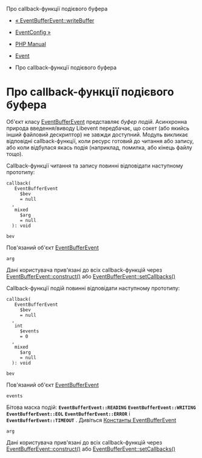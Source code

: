 Про callback-функції подієвого буфера

-   [« EventBufferEvent::writeBuffer](eventbufferevent.writebuffer.html)
    
-   [EventConfig »](class.eventconfig.html)
    
-   [PHP Manual](index.html)
    
-   [Event](book.event.html)
    
-   Про callback-функції подієвого буфера
    

# Про callback-функції подієвого буфера

Об'єкт класу [EventBufferEvent](class.eventbufferevent.html) представляє *буфер подій*. Асинхронна природа введення/виводу Libevent передбачає, що сокет (або якийсь інший файловий дескриптор) не завжди доступний. Модуль викликає відповідні callback-функції, коли ресурс готовий до читання або запису, або коли відбулася якась подія (наприклад, помилка, або кінець файлу тощо).

Callback-функції читання та запису повинні відповідати наступному прототипу:

```methodsynopsis
callback(
   EventBufferEvent
     $bev
     = null
  , 
   mixed
     $arg
     = null
  ): void
```

`bev`

Пов'язаний об'єкт [EventBufferEvent](class.eventbufferevent.html)

`arg`

Дані користувача прив'язані до всіх callback-функцій через [EventBufferEvent::construct()](eventbufferevent.construct.html) або [EventBufferEvent::setCallbacks()](eventbufferevent.setcallbacks.html)

Callback-функції подій повинні відповідати наступному прототипу:

```methodsynopsis
callback(
   EventBufferEvent
     $bev
     = null
  , 
   int
     $events
     = 0
  , 
   mixed
     $arg
     = null
  ): void
```

`bev`

Пов'язаний об'єкт [EventBufferEvent](class.eventbufferevent.html)

`events`

Бітова маска подій: **`EventBufferEvent::READING`** **`EventBufferEvent::WRITING`** **`EventBufferEvent::EOL`** **`EventBufferEvent::ERROR`** і **`EventBufferEvent::TIMEOUT`** . Дивіться [Константы EventBufferEvent](class.eventbufferevent.html#eventbufferevent.constants)

`arg`

Дані користувача прив'язані до всіх callback-функцій через [EventBufferEvent::construct()](eventbufferevent.construct.html) або [EventBufferEvent::setCallbacks()](eventbufferevent.setcallbacks.html)